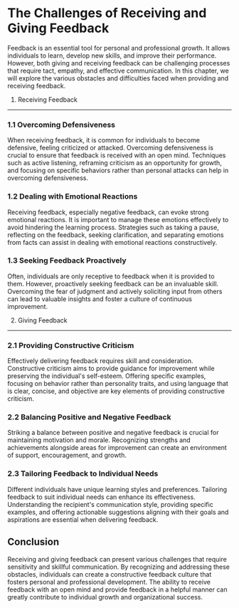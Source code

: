 The Challenges of Receiving and Giving Feedback
========================================================

Feedback is an essential tool for personal and professional growth. It allows individuals to learn, develop new skills, and improve their performance. However, both giving and receiving feedback can be challenging processes that require tact, empathy, and effective communication. In this chapter, we will explore the various obstacles and difficulties faced when providing and receiving feedback.

1. Receiving Feedback
---------------------

### 1.1 Overcoming Defensiveness

When receiving feedback, it is common for individuals to become defensive, feeling criticized or attacked. Overcoming defensiveness is crucial to ensure that feedback is received with an open mind. Techniques such as active listening, reframing criticism as an opportunity for growth, and focusing on specific behaviors rather than personal attacks can help in overcoming defensiveness.

### 1.2 Dealing with Emotional Reactions

Receiving feedback, especially negative feedback, can evoke strong emotional reactions. It is important to manage these emotions effectively to avoid hindering the learning process. Strategies such as taking a pause, reflecting on the feedback, seeking clarification, and separating emotions from facts can assist in dealing with emotional reactions constructively.

### 1.3 Seeking Feedback Proactively

Often, individuals are only receptive to feedback when it is provided to them. However, proactively seeking feedback can be an invaluable skill. Overcoming the fear of judgment and actively soliciting input from others can lead to valuable insights and foster a culture of continuous improvement.

2. Giving Feedback
------------------

### 2.1 Providing Constructive Criticism

Effectively delivering feedback requires skill and consideration. Constructive criticism aims to provide guidance for improvement while preserving the individual's self-esteem. Offering specific examples, focusing on behavior rather than personality traits, and using language that is clear, concise, and objective are key elements of providing constructive criticism.

### 2.2 Balancing Positive and Negative Feedback

Striking a balance between positive and negative feedback is crucial for maintaining motivation and morale. Recognizing strengths and achievements alongside areas for improvement can create an environment of support, encouragement, and growth.

### 2.3 Tailoring Feedback to Individual Needs

Different individuals have unique learning styles and preferences. Tailoring feedback to suit individual needs can enhance its effectiveness. Understanding the recipient's communication style, providing specific examples, and offering actionable suggestions aligning with their goals and aspirations are essential when delivering feedback.

Conclusion
----------

Receiving and giving feedback can present various challenges that require sensitivity and skillful communication. By recognizing and addressing these obstacles, individuals can create a constructive feedback culture that fosters personal and professional development. The ability to receive feedback with an open mind and provide feedback in a helpful manner can greatly contribute to individual growth and organizational success.
